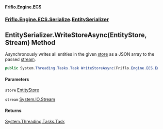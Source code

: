 #### [Friflo.Engine.ECS](index.md 'index')
### [Friflo.Engine.ECS.Serialize](Friflo.Engine.ECS.Serialize.md 'Friflo.Engine.ECS.Serialize').[EntitySerializer](EntitySerializer.md 'Friflo.Engine.ECS.Serialize.EntitySerializer')

## EntitySerializer.WriteStoreAsync(EntityStore, Stream) Method

Asynchronously writes all entities in the given [store](EntitySerializer.WriteStoreAsync(EntityStore,Stream).md#Friflo.Engine.ECS.Serialize.EntitySerializer.WriteStoreAsync(Friflo.Engine.ECS.EntityStore,System.IO.Stream).store 'Friflo.Engine.ECS.Serialize.EntitySerializer.WriteStoreAsync(Friflo.Engine.ECS.EntityStore, System.IO.Stream).store') as a JSON array to the passed [stream](EntitySerializer.WriteStoreAsync(EntityStore,Stream).md#Friflo.Engine.ECS.Serialize.EntitySerializer.WriteStoreAsync(Friflo.Engine.ECS.EntityStore,System.IO.Stream).stream 'Friflo.Engine.ECS.Serialize.EntitySerializer.WriteStoreAsync(Friflo.Engine.ECS.EntityStore, System.IO.Stream).stream').

```csharp
public System.Threading.Tasks.Task WriteStoreAsync(Friflo.Engine.ECS.EntityStore store, System.IO.Stream stream);
```
#### Parameters

<a name='Friflo.Engine.ECS.Serialize.EntitySerializer.WriteStoreAsync(Friflo.Engine.ECS.EntityStore,System.IO.Stream).store'></a>

`store` [EntityStore](EntityStore.md 'Friflo.Engine.ECS.EntityStore')

<a name='Friflo.Engine.ECS.Serialize.EntitySerializer.WriteStoreAsync(Friflo.Engine.ECS.EntityStore,System.IO.Stream).stream'></a>

`stream` [System.IO.Stream](https://docs.microsoft.com/en-us/dotnet/api/System.IO.Stream 'System.IO.Stream')

#### Returns
[System.Threading.Tasks.Task](https://docs.microsoft.com/en-us/dotnet/api/System.Threading.Tasks.Task 'System.Threading.Tasks.Task')